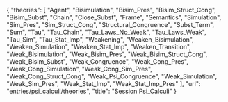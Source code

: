 {
    "theories": [
        "Agent",
        "Bisimulation",
        "Bisim_Pres",
        "Bisim_Struct_Cong",
        "Bisim_Subst",
        "Chain",
        "Close_Subst",
        "Frame",
        "Semantics",
        "Simulation",
        "Sim_Pres",
        "Sim_Struct_Cong",
        "Structural_Congruence",
        "Subst_Term",
        "Sum",
        "Tau",
        "Tau_Chain",
        "Tau_Laws_No_Weak",
        "Tau_Laws_Weak",
        "Tau_Sim",
        "Tau_Stat_Imp",
        "Weakening",
        "Weaken_Bisimulation",
        "Weaken_Simulation",
        "Weaken_Stat_Imp",
        "Weaken_Transition",
        "Weak_Bisimulation",
        "Weak_Bisim_Pres",
        "Weak_Bisim_Struct_Cong",
        "Weak_Bisim_Subst",
        "Weak_Congruence",
        "Weak_Cong_Pres",
        "Weak_Cong_Simulation",
        "Weak_Cong_Sim_Pres",
        "Weak_Cong_Struct_Cong",
        "Weak_Psi_Congruence",
        "Weak_Simulation",
        "Weak_Sim_Pres",
        "Weak_Stat_Imp",
        "Weak_Stat_Imp_Pres"
    ],
    "url": "entries/psi_calculi/theories",
    "title": "Session Psi_Calculi"
}